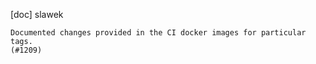 [doc] slawek

    Documented changes provided in the CI docker images for particular tags.
    (#1209)
